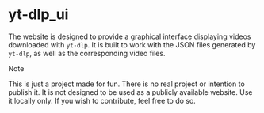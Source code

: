 # yt-dlp_ui
The website is designed to provide a graphical interface displaying videos downloaded with `yt-dlp`. It is built to work with the JSON files generated by `yt-dlp`, as well as the corresponding video files.

> [!NOTE]
> This is just a project made for fun. There is no real project or intention to publish it. It is not designed to be used as a publicly available website. Use it locally only. If you wish to contribute, feel free to do so.
